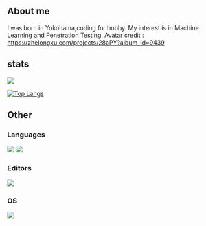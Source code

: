 ## About me
I was born in Yokohama,coding for hobby.
My interest is in Machine Learning and Penetration Testing.
Avatar credit : https://zhelongxu.com/projects/28aPY?album_id=9439

## stats
 
<img src="https://tryhackme-badges.s3.amazonaws.com/sicko666.png?3">

[![Top Langs](https://github-readme-stats.vercel.app/api/top-langs/?username=woofyboss1&layout=compact&theme=dracula)](https://github.com/anuraghazra/github-readme-stats)
 
## Other

### Languages
![](https://img.shields.io/badge/Java-007396?labelColor=black&logo=Java)
![](https://img.shields.io/badge/Ruby-CC342D?labelColor=black&logo=Ruby)

### Editors
![](https://img.shields.io/badge/Intelij%20IDEA-000000?labelColor=black&logo=Intelij%20IDEA)

### OS
![](https://img.shields.io/badge/KaliLinux-557C94?labelColor=black&logo=IKali%20Linux)

